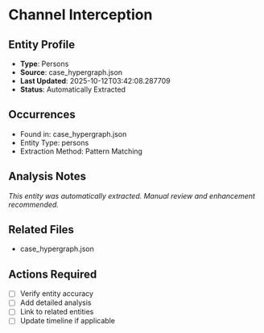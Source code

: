 # Channel Interception

## Entity Profile
- **Type**: Persons
- **Source**: case_hypergraph.json
- **Last Updated**: 2025-10-12T03:42:08.287709
- **Status**: Automatically Extracted

## Occurrences
- Found in: case_hypergraph.json
- Entity Type: persons
- Extraction Method: Pattern Matching

## Analysis Notes
*This entity was automatically extracted. Manual review and enhancement recommended.*

## Related Files
- case_hypergraph.json

## Actions Required
- [ ] Verify entity accuracy
- [ ] Add detailed analysis
- [ ] Link to related entities
- [ ] Update timeline if applicable
